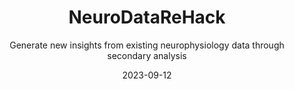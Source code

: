 ---
title: "NeuroDataReHack"
subtitle: "Generate new insights from existing neurophysiology data through secondary analysis"
date: 2023-09-12
hero_image: "/images/essentials/eventsImg.png"

### Insights
insight_section:
  enable: true
  list_title: "NeuroDataReHack 2023"
  title: "Generate new insights from existing neurophysiology data through secondary analysis"
  insights:
    - title: "Report"
      content: "The final report for NeuroDataReHack 2023 is now available online at [<a href=''>PDF (GitHub)</a>] [<a href=''>LaTeX (Overleaf)</a>]."
    - title: "Dates and Location"
      content: "Dates: September 5-8, 2023 <br><br> Location: <a href=''>Hotel Andalucia Center in Granada, Spain (google maps)</a>"
    - title: "Objective"
      content: "The <a href=''>DANDI Archive</a> now has 110+ neurophysiology datasets in the <a href=''>Neurodata Without Borders</a> format spanning many species, brain areas, task types, and imaging modalities. These include high-value datasets, e.g. from The Allen Institute, the MICrONS project, and the International Brain Laboratory, as well as diverse contributions from neuroscience labs around the world. In this workshop, we will teach attendees about the open neurophysiology datasets available on the DANDI Archive and train them on how to maximally utilize the archive and the NWB standard to incorporate existing data into their scientific workflows. Feedback from attendees will be used to improve the software and data standard to better enable reanalysis workflows. <br><br> Prior to the workshop, we are organizing <a href=''>Open Neurodata Showcase</a> where attendees can meet the contributors behind the neurophysiology datasets and explore virtual posters. Visit the <a href=''>event page</a> to sign up and read more about this feature event. <br><br> Example projects include but are not limited to:<br><li>Determine whether your result is present in another species or brain area.</li><li>Showcase the capabilities of your tool or analysis on existing data from another lab.</li><li>Explore follow-up questions to a study.</li><br><br>Following the event, participants will be invited to apply for a Kavli Foundation Neurodata Discovery Award, which awards $50,000 (USD) of funding to continue data reanalysis projects that come out of the NeuroDataReHack event. Details about the Kavli Foundation Neurodata Discovery Award will be provided closer to the event.<br><br>This event is held as a satellite of the IBRO World Congress 2023 with the goal of making it more accessible to diverse participants who might not otherwise have the opportunity to participate in this workshop. Attendance of IBRO 2023 is not a requirement for application.<br><br>This event will primarily focus on analyzing existing data in NWB and on DANDI, not converting data to NWB. If you are interested in learning how to convert data, consider signing up for an NWB User Days event."
    - title: "Eligibility"
      content: "This course is intended for PhD students, postdoctoral researchers, principal investigators, or similar. Applicants should have basic programming experience in Python or MATLAB and experience with neurophysiology research."
    - title: "Application"
      subtitle: "Applications are now closed."
      content: "Space for the event is limited. Apply to attend NeuroDataReHack 2023 <a href=''>here</a>.<br><li>Application deadline: May 8</li><li>Notification of admission decisions: June 1</li>"
    - title: "Logistics"
      subtitle: "Thanks to the generous sponsorship of The Kavli Foundation, this event will be free to participants:"
      content: "Space for the event is limited. Apply to attend NeuroDataReHack 2023 <a href=''>here</a>.<br><li>There is no registration or application fee.</li><li>Participants will be provided a private room at the Hotel Andalucia Center Hotel for the duration of this event, checking in on Monday, September 4 and checking out on Saturday, September 9th, the day that the IBRO conference starts. <strong>Note that we previously stated that check out would be on Friday, September 8th.</strong></li>"
    - title: "Organizing Committee"
      subtitle: "Program chairs:"
      content: "<li>Benjamin Dichter, CatalystNeuro</li><li>Oliver Rübel, Lawrence Berkeley National Laboratory</li><li>Ryan Ly, Lawrence Berkeley National Laboratory</li><li>Stephanie Albin, The Kavli Foundation</li>"
    - title: "Resources"
      subtitle: "Resources will be posted here to help participants prepare for the event."
      content: "<li>A report of the first NeuroDataReHack event: (<a href=''>PDF</a>)<li>Recordings of talks will be made available on the <a href=''>NWB Youtube channel</a>.</li>"
    - title: "What to bring?"
      content: "Bring a laptop with appropriate software installed. Python should be installed and MATLAB is optional. For instructions on how to install PyNWB, see <a href=''>the PyNWB documentation</a>. For instructions on how to install MatNWB, see <a href=''>the MatNWB documentation</a><br><li>A report of the first NeuroDataReHack event: (<a href=''>PDF</a>)</li><li>Recordings of talks will be made available on the <a href=''>NWB Youtube channel</a>.</li>"
    - title: "What to bring?"
      subtitle: "Tentative schedule:"
      pdf: "/images/time.pdf"

### Disclaimer
discalimer: 
  enable: true
  content: "This website and related content were prepared as an account of or to expedite work sponsored at least in part by the United States Government. While we strive to provide correct information, neither the United States Government nor any agency thereof, nor The Regents of the University of California, nor any of their employees, makes any warranty, express or implied, or assumes any legal responsibility for the accuracy, completeness, or usefulness of any information, apparatus, product, or process disclosed, or represents that its use would not infringe privately owned rights. <br><br> Reference herein to any specific commercial product, process, or service by its trade name, trademark, manufacturer, or otherwise, does not necessarily constitute or imply its endorsement, recommendation, or favoring by the United States Government or any agency thereof, or The Regents of the University of California. Use of the Laboratory or University’s name for endorsements is prohibited. <br><br> The views and opinions of authors expressed herein do not necessarily state or reflect those of the United States Government or any agency thereof or The Regents of the University of California. Neither Berkeley Lab nor its employees are agents of the US Government. <br><br> Berkeley Lab web pages link to many other websites. Such links do not constitute an endorsement of the content or company and we are not responsible for the content of such links."
---